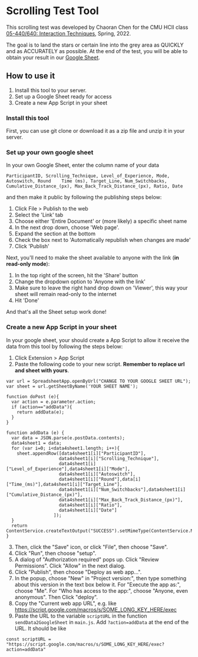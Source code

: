 # Scrolling Test Tool

This scrolling test was developed by Chaoran Chen for the CMU HCII class [05-440/640: Interaction Techniques]("https://www.cs.cmu.edu/~bam/uicourse/05440inter2022/"), Spring, 2022.

The goal is to land the stars or certain line into the grey area as QUICKLY and as ACCURATELY as possible. At the end of the test, you will be able to obtain your result in our [Google Sheet](https://docs.google.com/spreadsheets/d/1IFnbDxDevUu4e9yBf4bvp2ftLrxqFBydhNRS9CWxw6M/edit?usp=sharing).


## How to use it

1. Install this tool to your server.
2. Set up a Google Sheet ready for access
3. Create a new App Script in your sheet

### Install this tool
First, you can use git clone or download it as a zip file and unzip it in your server.

### Set up your own google sheet
In your own Google Sheet, enter the column name of your data 
```
ParticipantID, Scrolling_Technique, Level_of_Experience, Mode, Autoswitch, Round	Time (ms), Target_Line, Num_Switchbacks, Cumulative_Distance_(px), Max_Back_Track_Distance_(px), Ratio, Date
```
and then make it public by following the publishing steps below:

1. Click File > Publish to the web
2. Select the 'Link' tab
3. Choose either 'Entire Document' or (more likely) a specific sheet name
4. In the next drop down, choose 'Web page'.
5. Expand the section at the bottom
6. Check the box next to 'Automatically republish when changes are made'
7. Click 'Publish'

Next, you'll need to make the sheet available to anyone with the link (**in read-only mode**):

1. In the top right of the screen, hit the 'Share' button
2. Change the dropdown option to 'Anyone with the link'
3. Make sure to leave the right hand drop down on 'Viewer', this way your sheet will remain read-only to the internet
4. Hit 'Done'

And that's all the Sheet setup work done!

### Create a new App Script in your sheet
In your google sheet, your should create a App Script to allow it receive the data from this tool by following the steps below:

1. Click Extension > App Script
2. Paste the following code to your new script. **Remember to replace url and sheet with yours**.
```
var url = SpreadsheetApp.openByUrl("CHANGE TO YOUR GOOGLE SHEET URL");
var sheet = url.getSheetByName('YOUR SHEET NAME');

function doPost (e){
  var action = e.parameter.action;
  if (action=="addData"){
    return addData(e);
  }
}

function addData (e) {
  var data = JSON.parse(e.postData.contents);
  data4sheet1 = data;
  for (var i=0; i<data4sheet1.length; i++){
    sheet.appendRow([data4sheet1[i]["ParticipantID"], 
                    data4sheet1[i]["Scrolling_Technique"], 
                    data4sheet1[i]["Level_of_Experience"],data4sheet1[i]["Mode"],
                    data4sheet1[i]["Autoswitch"], 
                    data4sheet1[i]["Round"],data[i]["Time_(ms)"],data4sheet1[i]["Target_Line"],
                    data4sheet1[i]["Num_Switchbacks"],data4sheet1[i]["Cumulative_Distance_(px)"],
                    data4sheet1[i]["Max_Back_Track_Distance_(px)"],
                    data4sheet1[i]["Ratio"],
                    data4sheet1[i]["Date"]
                  ]);
  }
  return ContentService.createTextOutput("SUCCESS").setMimeType(ContentService.MimeType.TEXT);
}
```
3. Then, click the "Save" icon, or click "File", then choose "Save".
4. Click "Run", then choose "setup". 
5. A dialog of "Authorization required" pops up. Click "Review Permissions". Click "Allow" in the next dialog.
6. Click "Publish", then choose "Deploy as web app...".
7. In the popup, choose "New" in "Project version:", then type something about this version in the text box below it. For "Execute the app as:", choose "Me". For "Who has access to the app:", choose "Anyone, even anonymous". Then Click "deploy".
8. Copy the "Current web app URL", e.g. like https://script.google.com/macros/s/SOME_LONG_KEY_HERE/exec
9. Paste the URL to the variable `scriptURL` in the function `sendData2GoogleSheet` in `main.js`. Add `?action=addData` at the end of the URL. It should be like 
```
const scriptURL = "https://script.google.com/macros/s/SOME_LONG_KEY_HERE/exec?action=addData"
```

